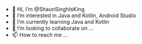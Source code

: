 - 👋 Hi, I’m @ShaunSinghIsKing
- 👀 I’m interested in Java and Kotlin, Android Studio
- 🌱 I’m currently learning Java and Kotlin
- 💞️ I’m looking to collaborate on ...
- 📫 How to reach me ...

<!---
ShaunSinghIsKing/ShaunSinghIsKing is a ✨ special ✨ repository because its `README.md` (this file) appears on your GitHub profile.
You can click the Preview link to take a look at your changes.
--->
